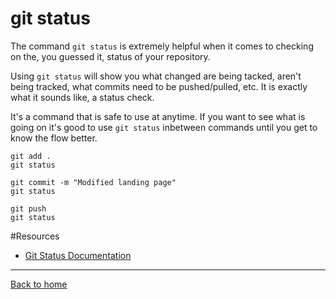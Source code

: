 # git status

The command `git status` is extremely helpful when it comes to checking on the, you guessed it, status of your repository.

Using `git status` will show you what changed are being tacked, aren't being tracked, what commits need to be pushed/pulled, etc. It is exactly what it sounds like, a status check.

It's a command that is safe to use at anytime. If you want to see what is going on it's good to use `git status` inbetween commands until you get to know the flow better.

```
git add .
git status

git commit -m "Modified landing page"
git status

git push
git status
```

#Resources 

- [Git Status Documentation](https://git-scm.com/docs/git-status) 

---

[Back to home](../README.md) 
